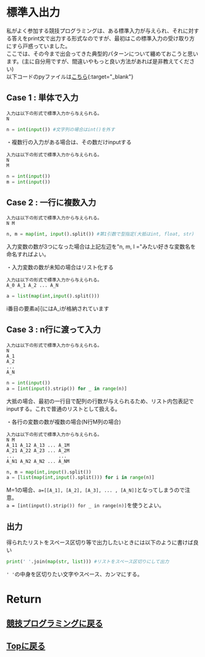 # 標準入出力

私がよく参加する競技プログラミングは、ある標準入力が与えられ、それに対する答えをprint文で出力する形式なのですが、最初はこの標準入力の受け取り方にすら戸惑っていました。<br>
ここでは、その今まで出会ってきた典型的パターンについて纏めておこうと思います。(主に自分用ですが、間違いやもっと良い方法があれば是非教えてください)<br>
以下コードのpyファイルは[こちら](https://github.com/MotoyaShinozaki/KyoPURO/tree/master/library){:target="_blank"}

## Case 1 : 単体で入力
```
入力は以下の形式で標準入力から与えられる。
N
```
```python
n = int(input()) #文字列の場合はint()を外す
```
・複数行の入力がある場合は、その数だけinputする
```
入力は以下の形式で標準入力から与えられる。 
N
M
```
```python
n = int(input())
m = int(input())  
```
## Case 2 : 一行に複数入力
```
入力は以下の形式で標準入力から与えられる。 
N M
```
```python
n, m = map(int, input().split()) #第1引数で型指定(大抵はint, float, str)
```
入力変数の数が3つになった場合は上記左辺を"n, m, l ="みたい好きな変数名を命名すればよい。

・入力変数の数が未知の場合はリスト化する
```
入力は以下の形式で標準入力から与えられる。 
A_0 A_1 A_2 ... A_N
```
```python
a = list(map(int,input().split())) 
```
i番目の要素a[i]にはA_iが格納されています

## Case 3 : n行に渡って入力
```
入力は以下の形式で標準入力から与えられる。 
N
A_1
A_2
...
A_N
```
```python
n = int(input()) 
a = [int(input().strip()) for _ in range(n)]
```
大抵の場合、最初の一行目で配列の行数が与えられるため、リスト内包表記でinputする。これで普通のリストとして扱える。

・各行の変数の数が複数の場合(N行M列の場合)
```
入力は以下の形式で標準入力から与えられる。 
N M
A_11 A_12 A_13 ... A_1M
A_21 A_22 A_23 ... A_2M
...                ...
A_N1 A_N2 A_N2 ... A_NM
```
```python
n, m = map(int,input().split())
a = [list(map(int,input().split())) for i in range(n)]
```
M=1の場合、`a=[[A_1], [A_2], [A_3], ... , [A_N]]`となってしまうので注意。<br>
`a = [int(input().strip()) for _ in range(n)]`を使うとよい。

## 出力
得られたリストをスペース区切り等で出力したいときには以下のように書けば良い
```python
print(' '.join(map(str, list))) #リストをスペース区切りにして出力
```
`' '`の中身を区切りたい文字やスペース、カンマにする。

# Return
## [競技プログラミングに戻る](./kyopuro.md)
## [Topに戻る](https://motoyashinozaki.github.io/minidora/)